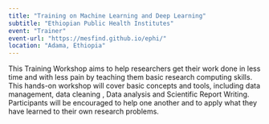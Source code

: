 ```yaml
---
title: "Training on Machine Learning and Deep Learning"
subtitle: "Ethiopian Public Health Institutes"
event: "Trainer"
event-url: "https://mesfind.github.io/ephi/" 
location: "Adama, Ethiopia"
---
```


This Training Workshop aims to help researchers get their work done in less time and with less pain by teaching them basic research computing skills. This hands-on workshop will cover basic concepts and tools, including data management, data cleaning , Data analysis and Scientific Report Writing. Participants will be encouraged to help one another and to apply what they have learned to their own research problems.